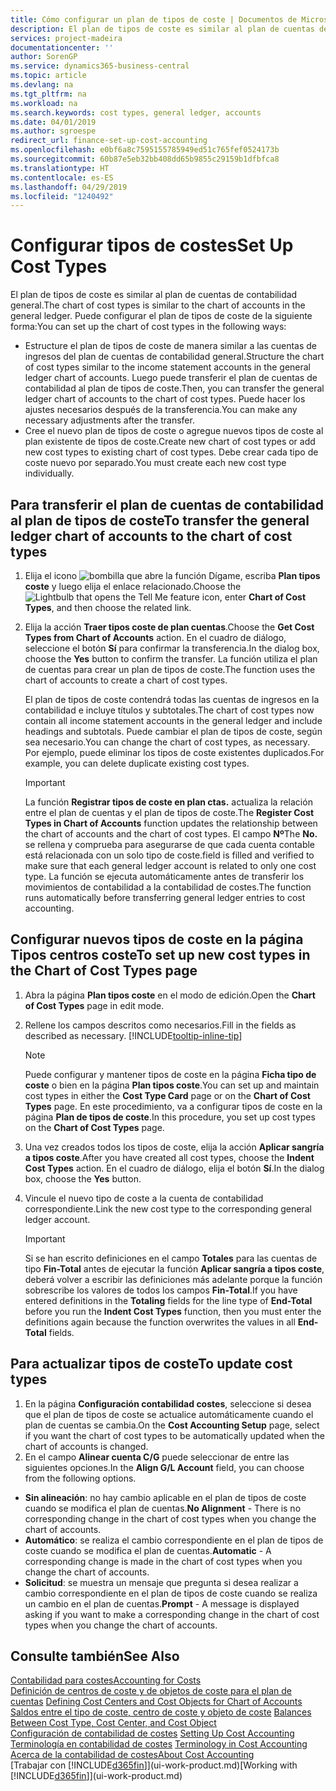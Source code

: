 ```yaml
---
title: Cómo configurar un plan de tipos de coste | Documentos de Microsoft
description: El plan de tipos de coste es similar al plan de cuentas de contabilidad general.
services: project-madeira
documentationcenter: ''
author: SorenGP
ms.service: dynamics365-business-central
ms.topic: article
ms.devlang: na
ms.tgt_pltfrm: na
ms.workload: na
ms.search.keywords: cost types, general ledger, accounts
ms.date: 04/01/2019
ms.author: sgroespe
redirect_url: finance-set-up-cost-accounting
ms.openlocfilehash: e0bf6a8c7595155785949ed51c765fef0524173b
ms.sourcegitcommit: 60b87e5eb32bb408dd65b9855c29159b1dfbfca8
ms.translationtype: HT
ms.contentlocale: es-ES
ms.lasthandoff: 04/29/2019
ms.locfileid: "1240492"
---
```

# <a name="set-up-cost-types"></a><span data-ttu-id="46527-103">Configurar tipos de costes</span><span class="sxs-lookup"><span data-stu-id="46527-103">Set Up Cost Types</span></span>
<span data-ttu-id="46527-104">El plan de tipos de coste es similar al plan de cuentas de contabilidad general.</span><span class="sxs-lookup"><span data-stu-id="46527-104">The chart of cost types is similar to the chart of accounts in the general ledger.</span></span> <span data-ttu-id="46527-105">Puede configurar el plan de tipos de coste de la siguiente forma:</span><span class="sxs-lookup"><span data-stu-id="46527-105">You can set up the chart of cost types in the following ways:</span></span>  

-   <span data-ttu-id="46527-106">Estructure el plan de tipos de coste de manera similar a las cuentas de ingresos del plan de cuentas de contabilidad general.</span><span class="sxs-lookup"><span data-stu-id="46527-106">Structure the chart of cost types similar to the income statement accounts in the general ledger chart of accounts.</span></span> <span data-ttu-id="46527-107">Luego puede transferir el plan de cuentas de contabilidad al plan de tipos de coste.</span><span class="sxs-lookup"><span data-stu-id="46527-107">Then, you can transfer the general ledger chart of accounts to the chart of cost types.</span></span> <span data-ttu-id="46527-108">Puede hacer los ajustes necesarios después de la transferencia.</span><span class="sxs-lookup"><span data-stu-id="46527-108">You can make any necessary adjustments after the transfer.</span></span>  
-   <span data-ttu-id="46527-109">Cree el nuevo plan de tipos de coste o agregue nuevos tipos de coste al plan existente de tipos de coste.</span><span class="sxs-lookup"><span data-stu-id="46527-109">Create new chart of cost types or add new cost types to existing chart of cost types.</span></span> <span data-ttu-id="46527-110">Debe crear cada tipo de coste nuevo por separado.</span><span class="sxs-lookup"><span data-stu-id="46527-110">You must create each new cost type individually.</span></span>  

## <a name="to-transfer-the-general-ledger-chart-of-accounts-to-the-chart-of-cost-types"></a><span data-ttu-id="46527-111">Para transferir el plan de cuentas de contabilidad al plan de tipos de coste</span><span class="sxs-lookup"><span data-stu-id="46527-111">To transfer the general ledger chart of accounts to the chart of cost types</span></span>  
1.  <span data-ttu-id="46527-112">Elija el icono ![bombilla que abre la función Dígame](media/ui-search/search_small.png "Dígame que desea hacer"), escriba **Plan tipos coste** y luego elija el enlace relacionado.</span><span class="sxs-lookup"><span data-stu-id="46527-112">Choose the ![Lightbulb that opens the Tell Me feature](media/ui-search/search_small.png "Tell me what you want to do") icon, enter **Chart of Cost Types**, and then choose the related link.</span></span>  
2.  <span data-ttu-id="46527-113">Elija la acción **Traer tipos coste de plan cuentas**.</span><span class="sxs-lookup"><span data-stu-id="46527-113">Choose the **Get Cost Types from Chart of Accounts** action.</span></span> <span data-ttu-id="46527-114">En el cuadro de diálogo, seleccione el botón **Sí** para confirmar la transferencia.</span><span class="sxs-lookup"><span data-stu-id="46527-114">In the dialog box, choose the **Yes** button to confirm the transfer.</span></span> <span data-ttu-id="46527-115">La función utiliza el plan de cuentas para crear un plan de tipos de coste.</span><span class="sxs-lookup"><span data-stu-id="46527-115">The function uses the chart of accounts to create a chart of cost types.</span></span>  

    <span data-ttu-id="46527-116">El plan de tipos de coste contendrá todas las cuentas de ingresos en la contabilidad e incluye títulos y subtotales.</span><span class="sxs-lookup"><span data-stu-id="46527-116">The chart of cost types now contain all income statement accounts in the general ledger and include headings and subtotals.</span></span> <span data-ttu-id="46527-117">Puede cambiar el plan de tipos de coste, según sea necesario.</span><span class="sxs-lookup"><span data-stu-id="46527-117">You can change the chart of cost types, as necessary.</span></span> <span data-ttu-id="46527-118">Por ejemplo, puede eliminar los tipos de coste existentes duplicados.</span><span class="sxs-lookup"><span data-stu-id="46527-118">For example, you can delete duplicate existing cost types.</span></span>  

    > [!IMPORTANT]  
    >  <span data-ttu-id="46527-119">La función **Registrar tipos de coste en plan ctas.** actualiza la relación entre el plan de cuentas y el plan de tipos de coste.</span><span class="sxs-lookup"><span data-stu-id="46527-119">The **Register Cost Types in Chart of Accounts** function updates the relationship between the chart of accounts and the chart of cost types.</span></span> <span data-ttu-id="46527-120">El campo **Nº**</span><span class="sxs-lookup"><span data-stu-id="46527-120">The **No.**</span></span> <span data-ttu-id="46527-121">se rellena y comprueba para asegurarse de que cada cuenta contable está relacionada con un solo tipo de coste.</span><span class="sxs-lookup"><span data-stu-id="46527-121">field is filled and verified to make sure that each general ledger account is related to only one cost type.</span></span> <span data-ttu-id="46527-122">La función se ejecuta automáticamente antes de transferir los movimientos de contabilidad a la contabilidad de costes.</span><span class="sxs-lookup"><span data-stu-id="46527-122">The function runs automatically before transferring general ledger entries to cost accounting.</span></span>  

## <a name="to-set-up-new-cost-types-in-the-chart-of-cost-types-page"></a><span data-ttu-id="46527-123">Configurar nuevos tipos de coste en la página Tipos centros coste</span><span class="sxs-lookup"><span data-stu-id="46527-123">To set up new cost types in the Chart of Cost Types page</span></span>  
1.  <span data-ttu-id="46527-124">Abra la página **Plan tipos coste** en el modo de edición.</span><span class="sxs-lookup"><span data-stu-id="46527-124">Open the **Chart of Cost Types** page in edit mode.</span></span>  
2.  <span data-ttu-id="46527-125">Rellene los campos descritos como necesarios.</span><span class="sxs-lookup"><span data-stu-id="46527-125">Fill in the fields as described as necessary.</span></span> [!INCLUDE[tooltip-inline-tip](includes/tooltip-inline-tip_md.md)]

    > [!NOTE]  
    >  <span data-ttu-id="46527-126">Puede configurar y mantener tipos de coste en la página **Ficha tipo de coste** o bien en la página **Plan tipos coste**.</span><span class="sxs-lookup"><span data-stu-id="46527-126">You can set up and maintain cost types in either the **Cost Type Card** page or on the **Chart of Cost Types** page.</span></span> <span data-ttu-id="46527-127">En este procedimiento, va a configurar tipos de coste en la página **Plan de tipos de coste**.</span><span class="sxs-lookup"><span data-stu-id="46527-127">In this procedure, you set up cost types on the **Chart of Cost Types** page.</span></span>

3.  <span data-ttu-id="46527-128">Una vez creados todos los tipos de coste, elija la acción **Aplicar sangría a tipos coste**.</span><span class="sxs-lookup"><span data-stu-id="46527-128">After you have created all cost types, choose the **Indent Cost Types** action.</span></span> <span data-ttu-id="46527-129">En el cuadro de diálogo, elija el botón **Sí**.</span><span class="sxs-lookup"><span data-stu-id="46527-129">In the dialog box, choose the **Yes** button.</span></span>  
4.  <span data-ttu-id="46527-130">Vincule el nuevo tipo de coste a la cuenta de contabilidad correspondiente.</span><span class="sxs-lookup"><span data-stu-id="46527-130">Link the new cost type to the corresponding general ledger account.</span></span>  

    > [!IMPORTANT]  
    >  <span data-ttu-id="46527-131">Si se han escrito definiciones en el campo **Totales** para las cuentas de tipo **Fin-Total** antes de ejecutar la función **Aplicar sangría a tipos coste**, deberá volver a escribir las definiciones más adelante porque la función sobrescribe los valores de todos los campos **Fin-Total**.</span><span class="sxs-lookup"><span data-stu-id="46527-131">If you have entered definitions in the **Totaling** fields for the line type of **End-Total** before you run the **Indent Cost Types** function, then you must enter the definitions again because the function overwrites the values in all **End-Total** fields.</span></span>  

## <a name="to-update-cost-types"></a><span data-ttu-id="46527-132">Para actualizar tipos de coste</span><span class="sxs-lookup"><span data-stu-id="46527-132">To update cost types</span></span>  
1.  <span data-ttu-id="46527-133">En la página **Configuración contabilidad costes**, seleccione si desea que el plan de tipos de coste se actualice automáticamente cuando el plan de cuentas se cambia.</span><span class="sxs-lookup"><span data-stu-id="46527-133">On the **Cost Accounting Setup** page, select if you want the chart of cost types to be automatically updated when the chart of accounts is changed.</span></span>  
2.  <span data-ttu-id="46527-134">En el campo **Alinear cuenta C/G** puede seleccionar de entre las siguientes opciones.</span><span class="sxs-lookup"><span data-stu-id="46527-134">In the **Align G/L Account** field, you can choose from the following options.</span></span>  

- <span data-ttu-id="46527-135">**Sin alineación**: no hay cambio aplicable en el plan de tipos de coste cuando se modifica el plan de cuentas.</span><span class="sxs-lookup"><span data-stu-id="46527-135">**No Alignment** - There is no corresponding change in the chart of cost types when you change the chart of accounts.</span></span>  
- <span data-ttu-id="46527-136">**Automático**: se realiza el cambio correspondiente en el plan de tipos de coste cuando se modifica el plan de cuentas.</span><span class="sxs-lookup"><span data-stu-id="46527-136">**Automatic** - A corresponding change is made in the chart of cost types when you change the chart of accounts.</span></span>  
- <span data-ttu-id="46527-137">**Solicitud**: se muestra un mensaje que pregunta si desea realizar a cambio correspondiente en el plan de tipos de coste cuando se realiza un cambio en el plan de cuentas.</span><span class="sxs-lookup"><span data-stu-id="46527-137">**Prompt** - A message is displayed asking if you want to make a corresponding change in the chart of cost types when you change the chart of accounts.</span></span>  

## <a name="see-also"></a><span data-ttu-id="46527-138">Consulte también</span><span class="sxs-lookup"><span data-stu-id="46527-138">See Also</span></span>  
[<span data-ttu-id="46527-139">Contabilidad para costes</span><span class="sxs-lookup"><span data-stu-id="46527-139">Accounting for Costs</span></span>](finance-manage-cost-accounting.md)  
<span data-ttu-id="46527-140">[Definición de centros de coste y de objetos de coste para el plan de cuentas](finance-defining-cost-centers-and-cost-objects-for-chart-of-accounts.md) </span><span class="sxs-lookup"><span data-stu-id="46527-140">[Defining Cost Centers and Cost Objects for Chart of Accounts](finance-defining-cost-centers-and-cost-objects-for-chart-of-accounts.md) </span></span>  
<span data-ttu-id="46527-141">[Saldos entre el tipo de coste, centro de coste y objeto de coste](finance-balances-between-cost-type-cost-center-and-cost-object.md) </span><span class="sxs-lookup"><span data-stu-id="46527-141">[Balances Between Cost Type, Cost Center, and Cost Object](finance-balances-between-cost-type-cost-center-and-cost-object.md) </span></span>  
<span data-ttu-id="46527-142">[Configuración de contabilidad de costes](finance-set-up-cost-accounting.md) </span><span class="sxs-lookup"><span data-stu-id="46527-142">[Setting Up Cost Accounting](finance-set-up-cost-accounting.md) </span></span>  
<span data-ttu-id="46527-143">[Terminología en contabilidad de costes](finance-terminology-in-cost-accounting.md) </span><span class="sxs-lookup"><span data-stu-id="46527-143">[Terminology in Cost Accounting](finance-terminology-in-cost-accounting.md) </span></span>  
[<span data-ttu-id="46527-144">Acerca de la contabilidad de costes</span><span class="sxs-lookup"><span data-stu-id="46527-144">About Cost Accounting</span></span>](finance-about-cost-accounting.md)  
<span data-ttu-id="46527-145">[Trabajar con [!INCLUDE[d365fin](includes/d365fin_md.md)]](ui-work-product.md)</span><span class="sxs-lookup"><span data-stu-id="46527-145">[Working with [!INCLUDE[d365fin](includes/d365fin_md.md)]](ui-work-product.md)</span></span>
